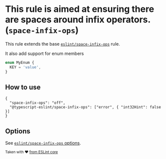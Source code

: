# This rule is aimed at ensuring there are spaces around infix operators. (`space-infix-ops`)

This rule extends the base [`eslint/space-infix-ops`](https://eslint.org/docs/rules/space-infix-ops) rule.

It also add support for enum members

```ts
enum MyEnum {
  KEY = 'value',
}
```

## How to use

```jsonc
{
  "space-infix-ops": "off",
  "@typescript-eslint/space-infix-ops": ["error", { "int32Hint": false }]
}
```

## Options

See [`eslint/space-infix-ops` options](https://eslint.org/docs/rules/space-infix-ops#options).

<sup>Taken with ❤️ [from ESLint core](https://github.com/eslint/eslint/blob/master/docs/rules/space-infix-ops.md)</sup>
